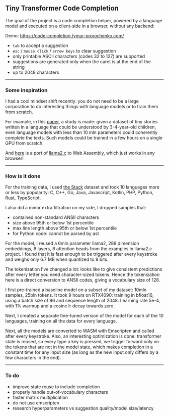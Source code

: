 ## Tiny Transformer Code Completion

The goal of the project is a code completion helper, powered by a language 
model and executed on a client-side in a browser, without any backend: 

Demo: https://code-completion.tymur-prorochenko.com/

- `tab` to accept a suggestion
- `esc` / `mouse click` / `arrow keys` to clear suggestion
- only printable ASCII characters (codes 32 to 127) are supported
- suggestions are generated only when the caret is at the end of the string
- up to 2048 characters 

---
### Some inspiration
I had a cool mindset shift recently: you do not need to be a large corporation 
to do interesting things with language models or to train them from scratch.

For example, in this [paper](https://arxiv.org/abs/2305.07759), a study is 
made: given a dataset of tiny stories written in a language that could be 
understood by 3-4-year-old children, even language models with less than 10 mln 
parameters could coherently complete the texts.
Such models could be trained in a few hours on a single GPU from scratch.

And [here](https://github.com/dmarcos/llama2.c-web) is a port of 
[llama2.c](https://github.com/karpathy/llama2.c) to Web Assembly, which just 
works in any browser!

---
### How is it done
For the training data, I used 
[the Stack](https://huggingface.co/datasets/bigcode/the-stack)
dataset and took 10 languages more or less by popularity: 
C, C++, Go, Java, Javascript, Kotlin, PHP, Python, Rust, TypeScript.

I also did a minor extra filtration on my side, I dropped samples that: 
- contained non-standard ANSII characters
- size above 95th or below 1st percentile
- max line length above 95th or below 1st percentile
- for Python code: cannot be parsed by ast 

For the model, I reused a 6mln parameter llama2, 288 dimension embeddings, 
6 layers, 6 attention heads from the examples in llama2.c project. I found that
it is fast enough to be triggered after every keystroke and weighs only 6.7 MB 
when quantized to 8 bits. 

The tokenization I've changed a lot: looks like to give consistent predictions 
after every letter you need character-sized tokens. Hence the tokenization here 
is a direct conversion to ANSII codes, giving a vocabulary size of 128.

I first pre-trained a baseline model on a subset of my dataset: 
10mln samples, 25bln tokens. It took 9 hours on RTX4090: training in bfloat16, 
using a batch size of 96 and sequence length of 2048. Learning rate 5e-4, 
with 1% warmup and a cosine lr decay towards zero.

Next, I created a separate fine-tuned version of the model for each of 
the 10 languages, training on all the data for every language.

Next, all the models are converted to WASM with Emscripten and called after 
every keystroke. Also, an interesting optimization is done: transformer state
is reused, so every type a key is pressed, we trigger forward only on the 
tokens that are not in the model state, which makes completion in a constant 
time for any input size (as long as the new input only differs by a few 
characters in the end).

---
### To do
- improve state reuse to include completion
- properly handle out-of-vocabulary characters
- faster matrix multiplication
- do not use emscripten
- research hyperparameters vs suggestion quality/model size/latency
